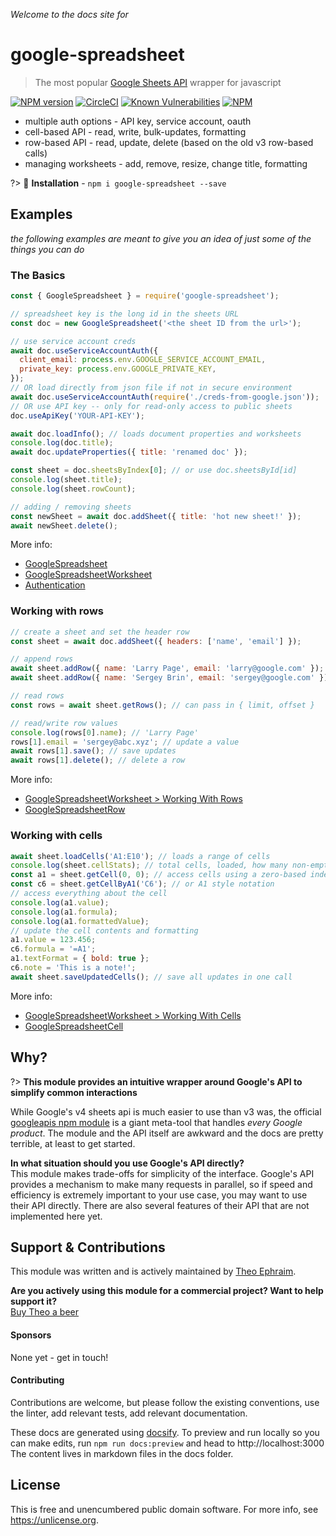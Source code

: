 _Welcome to the docs site for_
# google-spreadsheet
> The most popular [Google Sheets API](https://developers.google.com/sheets/api/reference/rest) wrapper for javascript

[![NPM version](https://badge.fury.io/js/google-spreadsheet.png)](http://badge.fury.io/js/google-spreadsheet)
[![CircleCI](https://circleci.com/gh/theoephraim/node-google-spreadsheet.svg?style=svg)](https://circleci.com/gh/theoephraim/node-google-spreadsheet)
[![Known Vulnerabilities](https://snyk.io/test/github/theoephraim/node-google-spreadsheet/badge.svg?targetFile=package.json)](https://snyk.io/test/github/theoephraim/node-google-spreadsheet?targetFile=package.json)
[![NPM](https://img.shields.io/npm/dw/google-spreadsheet)](https://www.npmjs.com/package/google-spreadsheet)

- multiple auth options - API key, service account, oauth
- cell-based API - read, write, bulk-updates, formatting
- row-based API - read, update, delete (based on the old v3 row-based calls)
- managing worksheets - add, remove, resize, change title, formatting

?> 🌈 **Installation** - `npm i google-spreadsheet --save`

## Examples
_the following examples are meant to give you an idea of just some of the things you can do_

### The Basics
```javascript
const { GoogleSpreadsheet } = require('google-spreadsheet');

// spreadsheet key is the long id in the sheets URL
const doc = new GoogleSpreadsheet('<the sheet ID from the url>');

// use service account creds
await doc.useServiceAccountAuth({
  client_email: process.env.GOOGLE_SERVICE_ACCOUNT_EMAIL,
  private_key: process.env.GOOGLE_PRIVATE_KEY,
});
// OR load directly from json file if not in secure environment
await doc.useServiceAccountAuth(require('./creds-from-google.json'));
// OR use API key -- only for read-only access to public sheets
doc.useApiKey('YOUR-API-KEY');

await doc.loadInfo(); // loads document properties and worksheets
console.log(doc.title);
await doc.updateProperties({ title: 'renamed doc' });

const sheet = doc.sheetsByIndex[0]; // or use doc.sheetsById[id]
console.log(sheet.title);
console.log(sheet.rowCount);

// adding / removing sheets
const newSheet = await doc.addSheet({ title: 'hot new sheet!' });
await newSheet.delete();
```
More info:
- [GoogleSpreadsheet](classes/google-spreadsheet)
- [GoogleSpreadsheetWorksheet](classes/google-spreadsheet-worksheet)
- [Authentication](getting-started/authentication)



### Working with rows
```javascript
// create a sheet and set the header row
const sheet = await doc.addSheet({ headers: ['name', 'email'] });

// append rows
await sheet.addRow({ name: 'Larry Page', email: 'larry@google.com' });
await sheet.addRow({ name: 'Sergey Brin', email: 'sergey@google.com' });

// read rows
const rows = await sheet.getRows(); // can pass in { limit, offset }

// read/write row values
console.log(rows[0].name); // 'Larry Page'
rows[1].email = 'sergey@abc.xyz'; // update a value
await rows[1].save(); // save updates
await rows[1].delete(); // delete a row
```
More info:
- [GoogleSpreadsheetWorksheet > Working With Rows](classes/google-spreadsheet-worksheet#working-with-rows)
- [GoogleSpreadsheetRow](classes/google-spreadsheet-row)



### Working with cells
```javascript
await sheet.loadCells('A1:E10'); // loads a range of cells
console.log(sheet.cellStats); // total cells, loaded, how many non-empty
const a1 = sheet.getCell(0, 0); // access cells using a zero-based index
const c6 = sheet.getCellByA1('C6'); // or A1 style notation
// access everything about the cell
console.log(a1.value);
console.log(a1.formula);
console.log(a1.formattedValue);
// update the cell contents and formatting
a1.value = 123.456;
c6.formula = '=A1';
a1.textFormat = { bold: true };
c6.note = 'This is a note!';
await sheet.saveUpdatedCells(); // save all updates in one call
```
More info:
- [GoogleSpreadsheetWorksheet > Working With Cells](classes/google-spreadsheet-worksheet#working-with-cells)
- [GoogleSpreadsheetCell](classes/google-spreadsheet-row)



## Why?
?> **This module provides an intuitive wrapper around Google's API to simplify common interactions**

While Google's v4 sheets api is much easier to use than v3 was, the official [googleapis npm module](https://www.npmjs.com/package/googleapis) is a giant meta-tool that handles _every Google product_. The module and the API itself are awkward and the docs are pretty terrible, at least to get started.

**In what situation should you use Google's API directly?**<br>
This module makes trade-offs for simplicity of the interface.
Google's API provides a mechanism to make many requests in parallel, so if speed and efficiency is extremely important to your use case, you may want to use their API directly. There are also several features of their API that are not implemented here yet.


## Support & Contributions

This module was written and is actively maintained by [Theo Ephraim](https://theoephraim.com).

**Are you actively using this module for a commercial project? Want to help support it?**<br>
[Buy Theo a beer](https://paypal.me/theoephraim)

#### Sponsors

None yet - get in touch!

#### Contributing

Contributions are welcome, but please follow the existing conventions, use the linter, add relevant tests, add relevant documentation.

These docs are generated using [docsify](https://docsify.js.org). To preview and run locally so you can make edits, run `npm run docs:preview` and head to http://localhost:3000
The content lives in markdown files in the docs folder.

## License
This is free and unencumbered public domain software. For more info, see https://unlicense.org.
